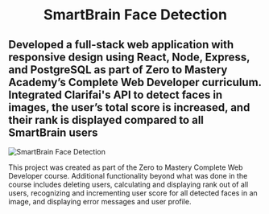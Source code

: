 <h1 align="center">SmartBrain Face Detection</h1>

Developed a full-stack web application with responsive design using **React**, **Node**, **Express**, and **PostgreSQL** as part of Zero to Mastery Academy’s Complete Web Developer curriculum. Integrated Clarifai's API to detect faces in images, the user’s total score is increased, and their rank is displayed compared to all SmartBrain users
---
![SmartBrain Face Detection](https://github.com/d-mcneil/smartbrain/assets/108340538/9a474798-5b13-41de-820d-ae26595ace44)

This project was created as part of the Zero to Mastery Complete Web Developer course. Additional functionality beyond what was done in the course includes deleting users, calculating and displaying rank out of all users, recognizing and incrementing user score for all detected faces in an image, and displaying error messages and user profile.
